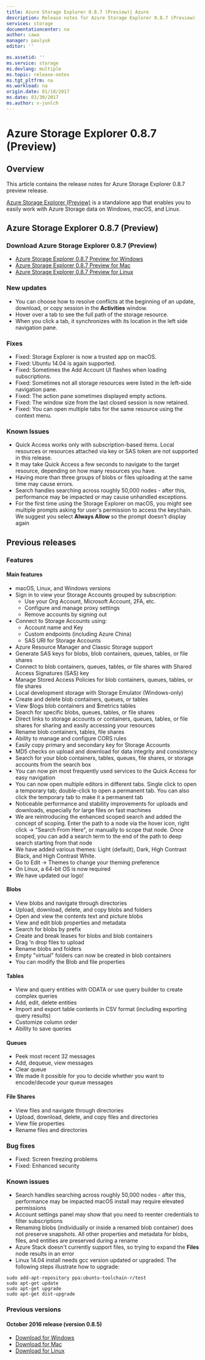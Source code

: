 ```yaml
---
title: Azure Storage Explorer 0.8.7 (Preview)| Azure
description: Release notes for Azure Storage Explorer 0.8.7 (Preview)
services: storage
documentationcenter: na
author: cawa
manager: paulyuk
editor: ''

ms.assetid: ''
ms.service: storage
ms.devlang: multiple
ms.topic: release-notes
ms.tgt_pltfrm: na
ms.workload: na
origin.date: 01/18/2017
ms.date: 03/30/2017
ms.author: v-junlch
---
```


# Azure Storage Explorer 0.8.7 (Preview)
## Overview
This article contains the release notes for Azure Storage Explorer 0.8.7 preview release.

[Azure Storage Explorer (Preview)](./vs-azure-tools-storage-manage-with-storage-explorer.md) is a standalone app that enables you to easily work with Azure Storage data on Windows, macOS, and Linux.

## Azure Storage Explorer 0.8.7 (Preview)
### Download Azure Storage Explorer 0.8.7 (Preview)
- [Azure Storage Explorer 0.8.7 Preview for Windows](https://go.microsoft.com/fwlink/?LinkId=708343)
- [Azure Storage Explorer 0.8.7 Preview for Mac](https://go.microsoft.com/fwlink/?LinkId=708342)
- [Azure Storage Explorer 0.8.7 Preview for Linux](https://go.microsoft.com/fwlink/?LinkId=722418)

### New updates
- You can choose how to resolve conflicts at the beginning of an update, download, or copy session in the **Activities** window.
- Hover over a tab to see the full path of the storage resource.
- When you click a tab, it synchronizes with its location in the left side navigation pane.

### Fixes
- Fixed: Storage Explorer is now a trusted app on macOS.
- Fixed: Ubuntu 14.04 is again supported.
- Fixed: Sometimes the Add Account UI flashes when loading subscriptions.
- Fixed: Sometimes not all storage resources were listed in the left-side navigation pane.
- Fixed: The action pane sometimes displayed empty actions.
- Fixed: The window size from the last closed session is now retained.
- Fixed: You can open multiple tabs for the same resource using the context menu.

### Known Issues
- Quick Access works only with subscription-based items. Local resources or resources attached via key or SAS token are not supported in this release.
- It may take Quick Access a few seconds to navigate to the target resource, depending on how many resources you have.
- Having more than three groups of blobs or files uploading at the same time may cause errors.
- Search handles searching across roughly 50,000 nodes - after this, performance may be impacted or may cause unhandled exceptions.
- For the first time using the Storage Explorer on macOS, you might see multiple prompts asking for user's permission to access the keychain. We suggest you select **Always Allow** so the prompt doesn't display again

## Previous releases
### Features
#### Main features
- macOS, Linux, and Windows versions
- Sign in to view your Storage Accounts grouped by subscription:
    - Use your Org Account, Microsoft Account, 2FA, etc.
    - Configure and manage proxy settings
    - Remove accounts by signing out
- Connect to Storage Accounts using:
    - Account name and Key
    - Custom endpoints (including Azure China)
    - SAS URI for Storage Accounts
- Azure Resource Manager and Classic Storage support
- Generate SAS keys for blobs, blob containers, queues, tables, or file shares
- Connect to blob containers, queues, tables, or file shares with Shared Access Signatures (SAS) key
- Manage Stored Access Policies for blob containers, queues, tables, or file shares
- Local development storage with Storage Emulator (Windows-only)
- Create and delete blob containers, queues, or tables
- View $logs blob containers and $metrics tables
- Search for specific blobs, queues, tables, or file shares
- Direct links to storage accounts or containers, queues, tables, or file shares for sharing and easily accessing your resources
- Rename blob containers, tables, file shares
- Ability to manage and configure CORS rules
- Easily copy primary and secondary key for Storage Accounts
- MD5 checks on upload and download for data integrity and consistency
- Search for your blob containers, tables, queues, file shares, or storage accounts from the search box
- You can now pin most frequently used services to the Quick Access for easy navigation
- You can now open multiple editors in different tabs. Single click to open a temporary tab; double-click to open a permanent tab. You can also click the temporary tab to make it a permanent tab
- Noticeable performance and stability improvements for uploads and downloads, especially for large files on fast machines
- We are reintroducing the enhanced scoped search and added the concept of scoping. Enter the path to a node via the hover icon, right click -> "Search From Here", or manually to scope that node. Once scoped, you can add a search term to the end of the path to deep search starting from that node
- We have added various themes: Light (default), Dark, High Contrast Black, and High Contrast White.
- Go to Edit -> Themes to change your theming preference
- On Linux, a 64-bit OS is now required
- We have updated our logo!
#### Blobs
- View blobs and navigate through directories
- Upload, download, delete, and copy blobs and folders
- Open and view the contents text and picture blobs
- View and edit blob properties and metadata
- Search for blobs by prefix
- Create and break leases for blobs and blob containers
- Drag ‘n drop files to upload
- Rename blobs and folders
- Empty "virtual" folders can now be created in blob containers
- You can modify the Blob and file properties
#### Tables
- View and query entities with ODATA or use query builder to create complex queries
- Add, edit, delete entities
- Import and export table contents in CSV format (including exporting query results)
- Customize column order
- Ability to save queries
#### Queues
- Peek most recent 32 messages
- Add, dequeue, view messages
- Clear queue
- We made it possible for you to decide whether you want to encode/decode your queue messages
#### File Shares
- View files and navigate through directories
- Upload, download, delete, and copy files and directories
- View file properties
- Rename files and directories

### Bug fixes
- Fixed: Screen freezing problems
- Fixed: Enhanced security

### Known issues
- Search handles searching across roughly 50,000 nodes - after this, performance may be impacted
macOS install may require elevated permissions
- Account settings panel may show that you need to reenter credentials to filter subscriptions
- Renaming blobs (individually or inside a renamed blob container) does not preserve snapshots. All other properties and metadata for blobs, files, and entities are preserved during a rename
- Azure Stack doesn't currently support files, so trying to expand the **Files** node results in an error
- Linux 14.04 install needs gcc version updated or upgraded. The following steps illustrate how to upgrade:

```
sudo add-apt-repository ppa:ubuntu-toolchain-r/test
sudo apt-get update
sudo apt-get upgrade
sudo apt-get dist-upgrade
```

### Previous versions
#### October 2016 release (version 0.8.5)
- [Download for Windows](https://go.microsoft.com/fwlink/?LinkId=809306)
- [Download for Mac](https://go.microsoft.com/fwlink/?LinkId=809307)
- [Download for Linux](https://go.microsoft.com/fwlink/?LinkId=809308)